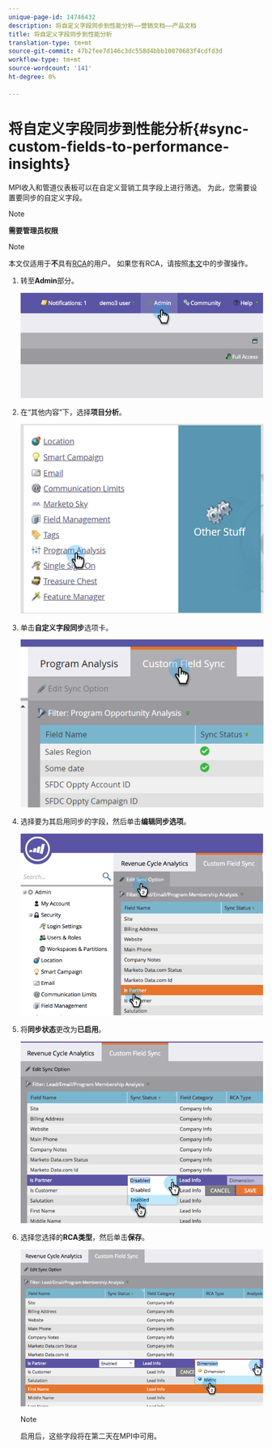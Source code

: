 ```yaml
---
unique-page-id: 14746432
description: 将自定义字段同步到性能分析——营销文档——产品文档
title: 将自定义字段同步到性能分析
translation-type: tm+mt
source-git-commit: 47b2fee7d146c3dc558d4bbb10070683f4cdfd3d
workflow-type: tm+mt
source-wordcount: '141'
ht-degree: 0%

---
```



# 将自定义字段同步到性能分析{#sync-custom-fields-to-performance-insights}

MPI收入和管道仪表板可以在自定义营销工具字段上进行筛选。 为此，您需要设置要同步的自定义字段。

>[!NOTE]
>
>**需要管理员权限**

>[!NOTE]
>
>本文仅适用于&#x200B;**不**&#x200B;具有[RCA](http://docs.marketo.com/x/lwIk)的用户。 如果您有RCA，请按照[本文](http://docs.marketo.com/x/FQQk)中的步骤操作。

1. 转至&#x200B;**Admin**&#x200B;部分。

   ![](assets/image2014-9-19-9-3a51-3a11.png)

1. 在“其他内容”下，选择&#x200B;**项目分析**。

   ![](assets/2-3.png)

1. 单击&#x200B;**自定义字段同步**&#x200B;选项卡。

   ![](assets/3-5.png)

1. 选择要为其启用同步的字段，然后单击&#x200B;**编辑同步选项**。

   ![](assets/image2014-9-19-9-3a51-3a36.png)

1. 将&#x200B;**同步状态**&#x200B;更改为&#x200B;**已启用**。

   ![](assets/image2014-9-19-9-3a51-3a45.png)

1. 选择您选择的&#x200B;**RCA类型**，然后单击&#x200B;**保存**。

   ![](assets/image2014-9-19-9-3a51-3a52.png)

   >[!NOTE]
   >
   >启用后，这些字段将在第二天在MPI中可用。

